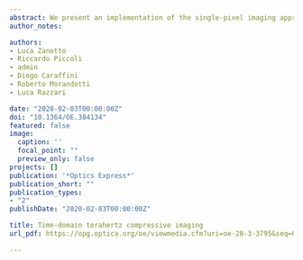 ```yaml
---
abstract: We present an implementation of the single-pixel imaging approach into a terahertz (THz) time-domain spectroscopy (TDS) system. We demonstrate the indirect coherent reconstruction of THz temporal waveforms at each spatial position of an object, without the need of mechanical raster-scanning. First, we exploit such temporal information to realize (far-field) time-of-flight images. In addition, as a proof of concept, we apply a typical compressive sensing algorithm to demonstrate image reconstruction with less than 50% of the total required measurements. Finally, the access to frequency domain is also demonstrated by reconstructing spectral images of an object featuring an absorption line in the THz range. The combination of single-pixel imaging with compressive sensing algorithms allows to reduce both complexity and acquisition time of current THz-TDS imaging systems.
author_notes:

authors:
- Luca Zanotto
- Riccardo Piccoli
- admin
- Diego Caraffini
- Roberto Morandotti
- Luca Razzari

date: "2020-02-03T00:00:00Z"
doi: "10.1364/OE.384134"
featured: false
image:
  caption: ''
  focal_point: ""
  preview_only: false
projects: []
publication: '*Optics Express*'
publication_short: ""
publication_types:
- "2"
publishDate: "2020-02-03T00:00:00Z"

title: Time-domain terahertz compressive imaging
url_pdf: https://opg.optica.org/oe/viewmedia.cfm?uri=oe-28-3-3795&seq=0

---
```

